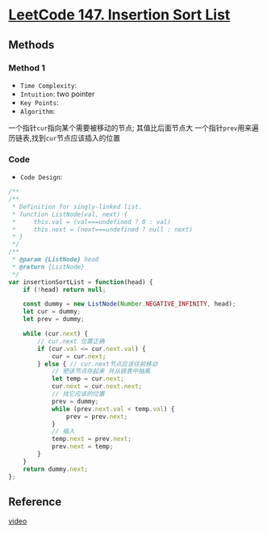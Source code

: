 # [LeetCode 147. Insertion Sort List](https://leetcode.com/problems/insertion-sort-list/)

## Methods

### Method 1

* `Time Complexity`:
* `Intuition`: two pointer
* `Key Points`:
* `Algorithm`:

一个指针`cur`指向某个需要被移动的节点; 其值比后面节点大
一个指针`prev`用来遍历链表,找到`cur`节点应该插入的位置

### Code

* `Code Design`:

```javascript
/**
/**
 * Definition for singly-linked list.
 * function ListNode(val, next) {
 *     this.val = (val===undefined ? 0 : val)
 *     this.next = (next===undefined ? null : next)
 * }
 */
/**
 * @param {ListNode} head
 * @return {ListNode}
 */
var insertionSortList = function(head) {
    if (!head) return null;

    const dummy = new ListNode(Number.NEGATIVE_INFINITY, head);
    let cur = dummy;
    let prev = dummy;

    while (cur.next) {
        // cur.next 位置正确
        if (cur.val <= cur.next.val) {
            cur = cur.next;
        } else { // cur.next节点应该往前移动
            // 把该节点存起来 并从链表中抽离
            let temp = cur.next;
            cur.next = cur.next.next;
            // 找它应该的位置
            prev = dummy;
            while (prev.next.val < temp.val) {
                prev = prev.next;
            }
            // 插入
            temp.next = prev.next;
            prev.next = temp;
        }
    }
    return dummy.next;
};

```

## Reference

[video](https://www.youtube.com/watch?v=N1VVLLan6S0)